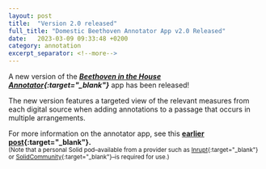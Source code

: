 ```yaml
---
layout: post
title:  "Version 2.0 released"
full_title: "Domestic Beethoven Annotator App v2.0 Released"
date:   2023-03-09 09:33:48 +0200
category: annotation
excerpt_separator: <!--more-->
---
```


A new version of the __*[Beethoven in the House Annotator](https://tool.domestic-beethoven.eu/){:target="_blank"}*__ app  has been released!

The new version features a targeted view of the relevant measures from each digital source when adding annotations to a passage that occurs in multiple arrangements.
<!-- {:height="430px" width="300px"} -->

<!--more-->

For more information on the annotator app, see this __[earlier post](https://domestic-beethoven.eu/annotation/2022/08/19/Annotation_Prototype.html){:target="_blank"}.__<br/><small>(Note that a personal Solid pod–available from a provider such as [Inrupt](https://signup.pod.inrupt.com/){:target="_blank"} or [SolidCommunity](https://solidcommunity.net/){:target="_blank"}–is required for use.)</small>

